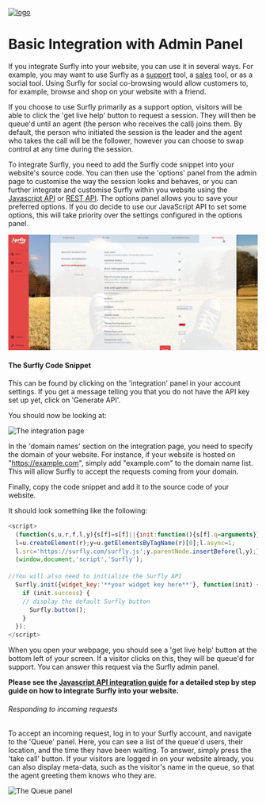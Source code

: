 <a href="https://www.surfly.com/">![logo](/images/logosmall.png)</a>
# Basic Integration with Admin Panel

<a name="addSurfly"></a>

If you integrate Surfly into your website, you can use it in several ways. For example, you may want to use Surfly as a [support](https://www.surfly.com/surfly-as-a-service-tool/) tool, a [sales](https://www.surfly.com/surfly-as-a-sales-tool/) tool, or as a social tool. Using Surfly for social co-browsing would allow customers to, for example, browse and shop on your website with a friend.

If you choose to use Surfly primarily as a support option, visitors will be able to click the 'get live help' button to request a session. They will then be queue'd until an agent (the person who receives the call) joins them. By default, the person who initiated the session is the leader and the agent who takes the call will be the follower, however you can choose to swap control at any time during the session.

To integrate Surfly, you need to add the Surfly code snippet into your website's source code. You can then use the 'options' panel from the admin page to customise the way the session looks and behaves, or you can further integrate and customise Surfly within you website using the [Javascript API](javascriptApi.md) or [REST API](http://docs.surfly.apiary.io/). The options panel allows you to save your preferred options. If you do decide to use our JavaScript API to set some options, this will take priority over the settings configured in the options panel.

![options panel](images/options-panel.jpg)

#### The Surfly Code Snippet

This can be found by clicking on the 'integration' panel in your account settings.
If you get a message telling you that you do not have the API key set up yet, click on 'Generate API'.

You should now be looking at:

![The integration page](https://raw.github.com/surfly/tutorial/master/screens/snippet_initial_screen_new.png)

In the 'domain names' section on the integration page, you need to specify the domain of your website. For instance, if your website is hosted on "https://example.com", simply add "example.com" to the domain name list. This will allow Surfly to accept the requests coming from your domain.

Finally, copy the code snippet and add it to the source code of your website.

It should look something like the following:

``` javascript
<script>
  (function(s,u,r,f,l,y){s[f]=s[f]||{init:function(){s[f].q=arguments}};
  l=u.createElement(r);y=u.getElementsByTagName(r)[0];l.async=1;
  l.src='https://surfly.com/surfly.js';y.parentNode.insertBefore(l,y);})
  (window,document,'script','Surfly');

//You will also need to initialize the Surfly API
  Surfly.init({widget_key:'**your widget key here**'}, function(init) {
    if (init.success) {
    // display the default Surfly button
      Surfly.button();
    }
  });
</script>
```

When you open your webpage, you should see a 'get live help' button at the bottom left of your screen. If a visitor clicks on this, they will be queue'd for support. You can answer this request via the Surfly admin panel.

**Please see the [Javascript API integration guide](../theSurflyTutorial.md) for a detailed step by step guide on how to integrate Surfly into your website.**

###### Responding to incoming requests

To accept an incoming request, log in to your Surfly account, and navigate to the 'Queue' panel. Here, you can see a list of the queue'd users, their location, and the time they have been waiting. To answer, simply press the 'take call' button. If your visitors are logged in on your website already, you can also display meta-data, such as the visitor's name in the queue, so that the agent greeting them knows who they are.

![The Queue panel](https://raw.github.com/surfly/tutorial/master/screens/queue_panel.png)
